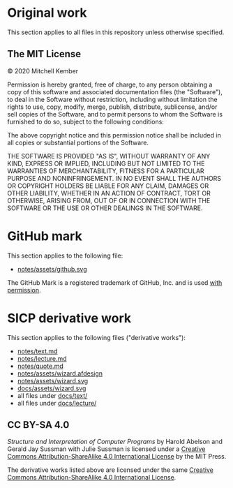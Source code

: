 # Original work

This section applies to all files in this repository unless otherwise specified.

## The MIT License

© 2020 Mitchell Kember

Permission is hereby granted, free of charge, to any person obtaining a copy of this software and associated documentation files (the "Software"), to deal in the Software without restriction, including without limitation the rights to use, copy, modify, merge, publish, distribute, sublicense, and/or sell copies of the Software, and to permit persons to whom the Software is furnished to do so, subject to the following conditions:

The above copyright notice and this permission notice shall be included in all copies or substantial portions of the Software.

THE SOFTWARE IS PROVIDED "AS IS", WITHOUT WARRANTY OF ANY KIND, EXPRESS OR IMPLIED, INCLUDING BUT NOT LIMITED TO THE WARRANTIES OF MERCHANTABILITY, FITNESS FOR A PARTICULAR PURPOSE AND NONINFRINGEMENT. IN NO EVENT SHALL THE AUTHORS OR COPYRIGHT HOLDERS BE LIABLE FOR ANY CLAIM, DAMAGES OR OTHER LIABILITY, WHETHER IN AN ACTION OF CONTRACT, TORT OR OTHERWISE, ARISING FROM, OUT OF OR IN CONNECTION WITH THE SOFTWARE OR THE USE OR OTHER DEALINGS IN THE SOFTWARE.

# GitHub mark

This section applies to the following file:

- [notes/assets/github.svg](notes/assets/github.svg)

The GitHub Mark is a registered trademark of GitHub, Inc. and is used [with permission](https://github.com/logos).

# SICP derivative work

This section applies to the following files ("derivative works"):

- [notes/text.md](notes/text.md)
- [notes/lecture.md](notes/lecture.md)
- [notes/quote.md](notes/quote.md)
- [notes/assets/wizard.afdesign](notes/assets/wizard.afdesign)
- [notes/assets/wizard.svg](notes/assets/wizard.svg)
- [docs/assets/wizard.svg](docs/assets/wizard.svg)
- all files under [docs/text/](docs/text/)
- all files under [docs/lecture/](docs/lecture/)

## CC BY-SA 4.0

_Structure and Interpretation of Computer Programs_ by Harold Abelson and Gerald Jay Sussman with Julie Sussman is licensed under a [Creative Commons Attribution-ShareAlike 4.0 International License][cc] by the MIT Press.

The derivative works listed above are licensed under the same
[Creative Commons Attribution-ShareAlike 4.0 International License][cc].

[cc]: http://creativecommons.org/licenses/by-sa/4.0/
